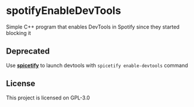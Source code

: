 # spotifyEnableDevTools

Simple C++ program that enables DevTools in Spotify since they started blocking it

## Deprecated

Use **[spicetify](https://github.com/spicetify/spicetify-cli)** to launch devtools with `spicetify enable-devtools` command

## License

This project is licensed on GPL-3.0
